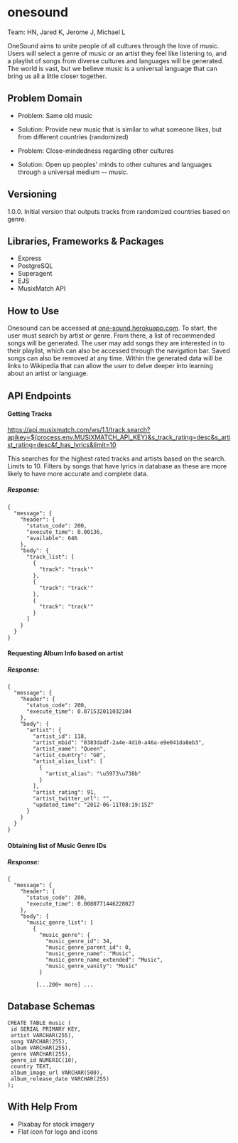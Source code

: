 # onesound
Team: HN, Jared K, Jerome J, Michael L

OneSound aims to unite people of all cultures through the love of music. Users will select a genre of music or an artist they feel like listening to, and a playlist of songs from diverse cultures and languages will be generated. The world is vast, but we believe music is a universal language that can bring us all a little closer together.

## Problem Domain
- Problem: Same old music
- Solution: Provide new music that is similar to what someone likes, but from different countries (randomized)

- Problem: Close-mindedness regarding other cultures
- Solution: Open up peoples' minds to other cultures and languages through a universal medium -- music.

## Versioning
1.0.0. Initial version that outputs tracks from randomized countries based on genre.

## Libraries, Frameworks & Packages
- Express
- PostgreSQL
- Superagent
- EJS
- MusixMatch API

## How to Use
Onesound can be accessed at [one-sound.herokuapp.com](https://one-sound.herokuapp.com). To start, the user must search by artist or genre. From there, a list of recommended songs will be generated. The user may add songs they are interested in to their playlist, which can also be accessed through the navigation bar. Saved songs can also be removed at any time. Within the generated data will be links to Wikipedia that can allow the user to delve deeper into learning about an artist or language.

## API Endpoints
#### Getting Tracks
https://api.musixmatch.com/ws/1.1/track.search?apikey=${process.env.MUSIXMATCH_API_KEY}&s_track_rating=desc&s_artist_rating=desc&f_has_lyrics&limit=10

This searches for the highest rated tracks and artists based on the search. Limits to 10. Filters by songs that have lyrics in database as these are more likely to have more accurate and complete data.

##### Response:
```
{
  "message": {
    "header": {
      "status_code": 200,
      "execute_time": 0.00136,
      "available": 646
    },
    "body": {
      "track_list": [
        {
          "track": "track'"
        },
        {
          "track": "track'"
        },
        {
          "track": "track'"
        }
      ]
    }
  }
}
```

#### Requesting Album Info based on artist

##### Response:
```
{
  "message": {
    "header": {
      "status_code": 200,
      "execute_time": 0.071532011032104
    },
    "body": {
      "artist": {
        "artist_id": 118,
        "artist_mbid": "0383dadf-2a4e-4d10-a46a-e9e041da8eb3",
        "artist_name": "Queen",
        "artist_country": "GB",
        "artist_alias_list": [
          {
            "artist_alias": "\u5973\u738b"
          }
        ],
        "artist_rating": 91,
        "artist_twitter_url": "",
        "updated_time": "2012-06-11T08:19:15Z"
      }
    }
  }
}
```

#### Obtaining list of Music Genre IDs

##### Response:
```
{
  "message": {
    "header": {
      "status_code": 200,
      "execute_time": 0.0080771446228027
    },
    "body": {
      "music_genre_list": [
        {
          "music_genre": {
            "music_genre_id": 34,
            "music_genre_parent_id": 0,
            "music_genre_name": "Music",
            "music_genre_name_extended": "Music",
            "music_genre_vanity": "Music"
          }
         
         [...200+ more] ...
```
## Database Schemas
```
CREATE TABLE music (
 id SERIAL PRIMARY KEY,
 artist VARCHAR(255),
 song VARCHAR(255),
 album VARCHAR(255),
 genre VARCHAR(255),
 genre_id NUMERIC(10),
 country TEXT,
 album_image_url VARCHAR(500),
 album_release_date VARCHAR(255)
);
```

## With Help From
- Pixabay for stock imagery
- Flat icon for logo and icons

